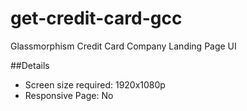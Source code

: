 # get-credit-card-gcc
Glassmorphism Credit Card Company Landing Page UI

##Details
- Screen size required: 1920x1080p
- Responsive Page: No

